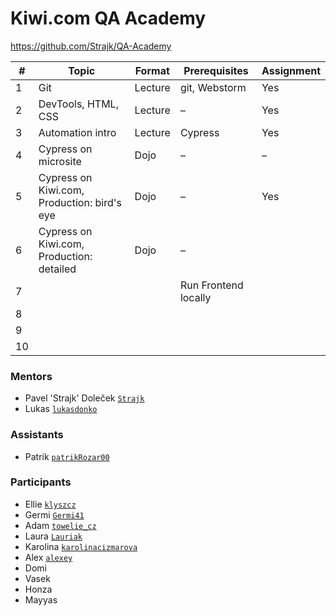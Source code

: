 # Kiwi.com QA Academy

<https://github.com/Strajk/QA-Academy>

| #  | Topic                                       | Format  | Prerequisites                | Assignment |
|----|---------------------------------------------|---------|------------------------------|------------|
| 1  | Git                                         | Lecture | git, Webstorm                | Yes        |
| 2  | DevTools, HTML, CSS                         | Lecture | –                            | Yes        |
| 3  | Automation intro                            | Lecture | Cypress                      | Yes        |
| 4  | Cypress on microsite                        | Dojo    | –                            | –          |
| 5  | Cypress on Kiwi.com, Production: bird's eye | Dojo    | –                            | Yes        |
| 6  | Cypress on Kiwi.com, Production: detailed   | Dojo    | –                            |            |
| 7  |                                             |         | Run Frontend locally         |            |
| 8  |                                             |         |                              |            |
| 9  |                                             |         |                              |            |
| 10 |                                             |         |                              |            |

### Mentors

* Pavel 'Strajk' Doleček [`Strajk`](https://github.com/strajk/)
* Lukas [`lukasdonko`](https://github.com/lukasdonko)

### Assistants

* Patrik [`patrikRozar00`](https://github.com/patrikRozar00/)

### Participants

* Ellie [`klyszcz`](https://github.com/klyszcz)
* Germi [`Germi41`](https://github.com/Germi41)
* Adam [`towelie_cz`](https://github.com/adam-olser)
* Laura [`Lauriak`](https://github.com/Lauriak)
* Karolina [`karolinacizmarova`](https://github.com/karolinacizmarova)
* Alex [`alexey`](https://gitlab.skypicker.com/alexey.tudakov)
* Domi
* Vasek
* Honza
* Mayyas


